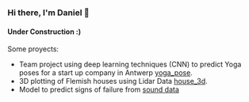 ### Hi there, I'm Daniel 👋

#### Under Construction :)

Some proyects:

* Team project using deep learning techniques (CNN) to predict Yoga poses for a start up company in Antwerp [yoga_pose](https://github.com/danielmendoza4213/yoga_pose).
* 3D plotting of Flemish houses using Lidar Data [house_3d](https://github.com/danielmendoza4213/houses3d).
* Model to predict signs of failure from [sound data](https://github.com/danielmendoza4213/motor_graders)
